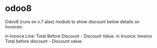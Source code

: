 odoo8
=====

Odoo8 (runs on v.7 also) module to show discount below details on Invoices:

in Inovice Line: Total Before Discount - Discount Value.
in Invoice: Invoice Total before discount - Discount value.

